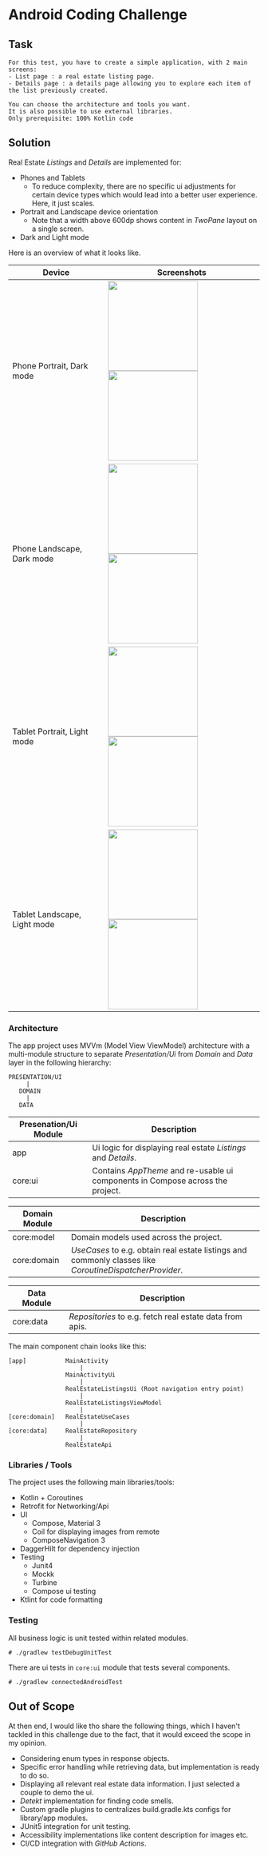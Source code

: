 # Android Coding Challenge

## Task

```
For this test, you have to create a simple application, with 2 main screens:
- List page : a real estate listing page.
- Details page : a details page allowing you to explore each item of the list previously created.

You can choose the architecture and tools you want.
It is also possible to use external libraries.
Only prerequisite: 100% Kotlin code
```

## Solution

Real Estate *Listings* and *Details* are implemented for:
- Phones and Tablets
  - To reduce complexity, there are no specific ui adjustments for certain device types which would lead into a better user experience. Here, it just scales.
- Portrait and Landscape device orientation
  - Note that a width above 600dp shows content in *TwoPane* layout on a single screen.
- Dark and Light mode

Here is an overview of what it looks like.

|Device|Screenshots|
|-|-|
|Phone Portrait, Dark mode| <img src="/docs/image_phone_listings_portrait.png" width=180/> <img src="/docs/image_phone_details_portrait.png" width=180/> |
|Phone Landscape, Dark mode| <img src="/docs/image_phone_listings_landscape.png" height=180/> <img src="/docs/image_phone_details_landcape.png" height=180/> |
|Tablet Portrait, Light mode| <img src="/docs/image_tablet_listings_portrait.png" width=180/> <img src="/docs/image_tablet_details_portrait.png" width=180/> |
|Tablet Landscape, Light mode| <img src="/docs/image_tablet_listings_landscape.png" height=180/> <img src="/docs/image_tablet_details_landcape.png" height=180/> |

### Architecture

The app project uses MVVm (Model View ViewModel) architecture with a multi-module structure to separate *Presentation/Ui* from *Domain* and *Data* layer in the following hierarchy:

```
PRESENTATION/UI
     |
   DOMAIN
     |
   DATA
```

|Presenation/Ui Module|Description|
|-|-|
|app| Ui logic for displaying real estate *Listings* and *Details*. |
|core:ui| Contains *AppTheme* and re-usable ui components in Compose across the project. |

|Domain Module|Description|
|-|-|
|core:model| Domain models used across the project. |
|core:domain| *UseCases* to e.g. obtain real estate listings and commonly classes like *CoroutineDispatcherProvider*. |

|Data Module|Description|
|-|-|
|core:data| *Repositories* to e.g. fetch real estate data from apis. |

The main component chain looks like this:

```
[app]           MainActivity
                    |
                MainActivityUi
                    |  
                RealEstateListingsUi (Root navigation entry point)
                    |
                RealEstateListingsViewModel
                    |
[core:domain]   RealEstateUseCases
                    |
[core:data]     RealEstateRepository
                    |
                RealEstateApi
```


### Libraries / Tools

The project uses the following main libraries/tools:

- Kotlin + Coroutines
- Retrofit for Networking/Api
- UI
  - Compose, Material 3 
  - Coil for displaying images from remote
  - ComposeNavigation 3 
- DaggerHilt for dependency injection
- Testing
  - Junit4
  - Mockk
  - Turbine
  - Compose ui testing
- Ktlint for code formatting

### Testing

All business logic is unit tested within related modules.

```
# ./gradlew testDebugUnitTest
```

There are ui tests in `core:ui` module that tests several components.

```
# ./gradlew connectedAndroidTest
```

## Out of Scope

At then end, I would like tho share the following things, which I haven't tackled in this challenge due to the fact, that it would exceed the scope in my opinion.

- Considering enum types in response objects.
- Specific error handling while retrieving data, but implementation is ready to do so.
- Displaying all relevant real estate data information. I just selected a couple to demo the ui.
- *Detekt* implementation for finding code smells.
- Custom gradle plugins to centralizes build.gradle.kts configs for library/app modules.
- JUnit5 integration for unit testing.
- Accessibility implementations like content description for images etc.
- CI/CD integration with *GitHub Actions*.
